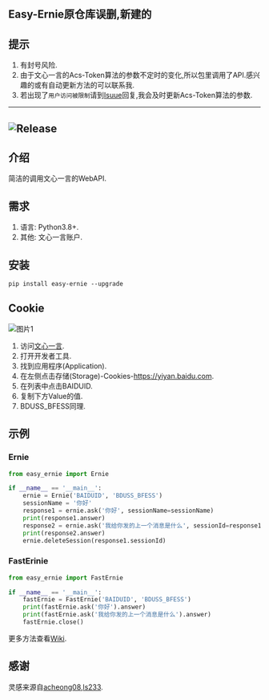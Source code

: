 ## Easy-Ernie原仓库误删,新建的
## 提示
1. 有封号风险.
2. 由于文心一言的Acs-Token算法的参数不定时的变化,所以包里调用了API.感兴趣的或有自动更新方法的可以联系我.
3. 若出现了`用户访问被限制`请到[Isuue](https://github.com/XiaoXinYo/Easy-Ernie/issues/1)回复,我会及时更新Acs-Token算法的参数.
---
![Release](https://img.shields.io/badge/Release-1.0.0-blue)
---
## 介绍
简洁的调用文心一言的WebAPI.
## 需求
1. 语言: Python3.8+.
2. 其他: 文心一言账户.
## 安装
`pip install easy-ernie --upgrade`
## Cookie
![图片1](https://s1.ax1x.com/2023/04/26/p9KDUYR.md.png)
1. 访问[文心一言](https://yiyan.baidu.com).
2. 打开开发者工具.
3. 找到应用程序(Application).
4. 在左侧点击存储(Storage)-Cookies-https://yiyan.baidu.com.
5. 在列表中点击BAIDUID.
6. 复制下方Value的值.
7. BDUSS_BFESS同理.
## 示例
### Ernie
```python
from easy_ernie import Ernie

if __name__ == '__main__':
    ernie = Ernie('BAIDUID', 'BDUSS_BFESS')
    sessionName = '你好'
    response1 = ernie.ask('你好', sessionName=sessionName)
    print(response1.answer)
    response2 = ernie.ask('我给你发的上一个消息是什么', sessionId=response1.sessionId, sessionName=sessionName, parentChatId=response1.botChatId)
    print(response2.answer)
    ernie.deleteSession(response1.sessionId)
```
### FastErinie
```python
from easy_ernie import FastErnie

if __name__ == '__main__':
    fastErnie = FastErnie('BAIDUID', 'BDUSS_BFESS')
    print(fastErnie.ask('你好').answer)
    print(fastErnie.ask('我给你发的上一个消息是什么').answer)
    fastErnie.close()
```
更多方法查看[Wiki](https://github.com/XiaoXinYo/Easy-Ernie/wiki).
## 感谢
灵感来源自[acheong08](https://github.com/acheong08),[ls233](https://github.com/lss233).